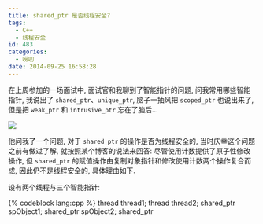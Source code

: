 ```yaml
---
title: shared_ptr 是否线程安全?
tags:
  - C++
  - 线程安全
id: 483
categories:
  - 唠叨
date: 2014-09-25 16:58:28
---
```


在上周参加的一场面试中, 面试官和我聊到了智能指针的问题, 问我常用哪些智能指针, 我说出了 `shared_ptr`、`unique_ptr`, 脑子一抽风把 `scoped_ptr` 也说出来了, 但是把 `weak_ptr` 和 `intrusive_ptr` 忘在了脑后…

[![](//img.beamnote.com/2014/thread.jpg)](//img.beamnote.com/2014/thread.jpg)<!-- more -->

他问我了一个问题, 对于 `shared_ptr` 的操作是否为线程安全的, 当时庆幸这个问题之前有做过了解, 就按照某个博客的说法来回答: 尽管使用计数提供了原子性修改操作, 但 `shared_ptr` 的赋值操作由复制对象指针和修改使用计数两个操作复合而成, 因此仍不是线程安全的, 具体理由如下.

设有两个线程与三个智能指针:

{% codeblock lang:cpp %}
thread thread1;
thread thread2;
shared_ptr<Object> spObject1;
shared_ptr<Object> spObject2;
shared_ptr<Object> spObject3;
{% endcodeblock %}

在某时刻, spObject1 与 spObject2 的状态是这样的:

[![](//img.beamnote.com/2014/shared_ptr_1.png)](//img.beamnote.com/2014/shared_ptr_1.png)

两个线程同时进行了 `shared_ptr` 的赋值操作:

{% codeblock lang:cpp %}
// thread1
spObject1 = spObject2;

// thread2
spObject2 = spObject3;
{% endcodeblock %}

观察 `spObject1` 与 `spObject2` 的操作, 首先 `thread1` 执行, `spObject1` 的对象指针指向了 `spObject2` 指向的位置:

[![](//img.beamnote.com/2014/shared_ptr_2.png)](//img.beamnote.com/2014/shared_ptr_2.png)

接着 `thread2` 执行, `spObject2` 的指针指向了 `spObject3` 指向的的位置, 并且修改使用计数, 导致 `object2` 与相应的使用计数被销毁, `spObject1` 指向了一个被销毁的对象:

[![](//img.beamnote.com/2014/shared_ptr_3.png)](//img.beamnote.com/2014/shared_ptr_3.png)

`thread1` 执行时, `spObject1` 修改使用计数, 错误的指向了原本 `spObject3` 的使用计数.

[![](//img.beamnote.com/2014/shared_ptr_4.png)](//img.beamnote.com/2014/shared_ptr_4.png)

据此原博得出结论, 多线程无保护读写 `shared_ptr` 是不安全的, 必须加锁. 当我把这个过程呈现给面试官的时候, 他表示了疑惑: 既然 `shared_ptr` 的读写不是线程安全的, 那么使用计数操作的原子性意义何在? 我当时就囧了, 但仍然坚持原来的主张, 于是面试官便让我回去查查.

首先我阅读了 VC 2013 的 STL 库, 对于赋值部分看起来是线程安全的, 这里是赋值的源码:

{% codeblock lang:cpp %}
  _Myt&amp; operator=(const _Myt&amp; _Right) _NOEXCEPT
    {  // assign shared ownership of resource owned by _Right
    shared_ptr(_Right).swap(*this);
    return (*this);
    }

  void swap(_Myt&amp; _Other) _NOEXCEPT
    {  // swap pointers
    this->_Swap(_Other);
    }
{% endcodeblock %}

`swap` 交换是实现异常安全的惯用手法, 不难理解. `_Swap` 声明在基类 `_Ptr_base<_Ty>` 中, 具体如下:

{% codeblock lang:cpp %}
  void _Swap(_Ptr_base&amp; _Right)
    {  // swap pointers
    _STD swap(_Rep, _Right._Rep);
    _STD swap(_Ptr, _Right._Ptr);
    }
{% endcodeblock %}

此处注意首先交换了使用计数, 然后是对象指针. 我们再看 `shared_ptr` 的复制构造函数, 因为赋值语句的第一行用到了它:

{% codeblock lang:cpp %}
  shared_ptr(const _Myt&amp; _Other) _NOEXCEPT
    {  // construct shared_ptr object that owns same resource as _Other
    this->_Reset(_Other);
    }

  template<class _Ty2>
    void _Reset(const _Ptr_base<_Ty2>&amp; _Other)
    {  // release resource and take ownership of _Other._Ptr
    _Reset(_Other._Ptr, _Other._Rep);
    }

  void _Reset(_Ty *_Other_ptr, _Ref_count_base *_Other_rep)
    {  // release resource and take _Other_ptr through _Other_rep
    if (_Other_rep)
      _Other_rep->_Incref();
    _Reset0(_Other_ptr, _Other_rep);
    }
{% endcodeblock %}

可以注意到, 在泛型函数的 `_Reset` 中, 已经取得了一份 `_Other` 的拷贝, 也就是说争用情况不会发生在此之后, 只会在泛型版本 `_Reset` 调用 非泛型版本 `_Reset` 时发生.

下面做一个简单的实验证明上面的结论:

{% codeblock lang:cpp %}
        shared_ptr<int> sp1(new int);
        shared_ptr<int> sp2(new int);
        shared_ptr<int> sp3(new int);
        thread t1([&amp;](){
            while (true)
            {
                sp1 = sp2;
                sp1.reset(new int);
            }
        });
        thread t2([&amp;](){
            while (true)
            {
                sp2 = sp3;
                sp3.reset(new int);
            }
        });
        t1.join();
        t2.join();
{% endcodeblock %}

此程序在 `Debug` 模式下运行不久就会出现错误, 因为尝试越界访问 (可能是写入一个已经销毁的堆上对象).

[![](//img.beamnote.com/2014/heap_corruption.png)](//img.beamnote.com/2014/heap_corruption.png)

令人疑惑的是, [cppreference.com](http://en.cppreference.com/w/cpp/memory/shared_ptr) 指出, 对不同的 `shared_ptr` 实例操作时是不需要额外同步的, 即使那些实例共享了同一个对象. 在上面的实验中, 两个线程只进行以下操作:

* 对不同的实例调用成员方法 `operator=`;
* 对不同的实例调用成员方法 `reset`.

对于 VC 2013 的 STL 库, 以下的执行顺序是可能的:

1. 线程 `t1` 中, 泛型 `_Reset` 取得了 <sp2._Rep;
2. 线程 `t2` 中, 完成了 sp2 = sp3, sp2._Rep 与 sp2._Ptr 被销毁;
3. 线程 `t1` 中, 泛型 `_Reset` 取得了 sp2._Ptr (实际上已经是 sp3._Ptr), 调用非泛型 `_Reset`, 对已销毁的 sp2._Rep 进行操作, 发生错误.

在 gcc 中测试, 也会发生类似的问题.

至此, 我仍然坚持 `shared_ptr` 并非线程安全这一观点, 起码对于现在的库来说是不安全的.
